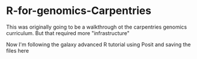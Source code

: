 # R-for-genomics-Carpentries

This was originally going to be a walkthrough ot the carpentries genomics curriculum.  But that required more "infrastructure" 


Now I'm following the galaxy advanced R tutorial using Posit and saving the files here
